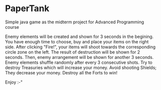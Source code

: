 # PaperTank
Simple java game as the midterm project for Advanced Programming course

Enemy elements will be created and shown for 3 seconds in the begining.
You have enough time to choose, buy and place your items on the right side.
After clicking "Fire!", your items will shoot towards the corresponding circle zone on the left.
The result of destruction will be shown for 2 seconds. Then, enemy arrangement will be shown for another 3 seconds.
Enemy elements shuffle randomly after every 3 consecutive shots.
Try to destroy Treasuries which will increase your money.
Avoid shooting Shields; They decrease your money.
Destroy all the Forts to win!

Enjoy :-"
